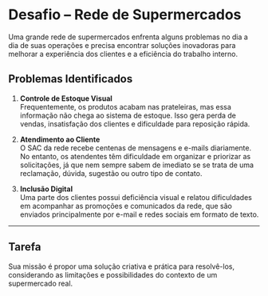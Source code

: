 # Desafio – Rede de Supermercados  

Uma grande rede de supermercados enfrenta alguns problemas no dia a dia de suas operações e precisa encontrar soluções inovadoras para melhorar a experiência dos clientes e a eficiência do trabalho interno.  

## Problemas Identificados  

1. **Controle de Estoque Visual**  
   Frequentemente, os produtos acabam nas prateleiras, mas essa informação não chega ao sistema de estoque. Isso gera perda de vendas, insatisfação dos clientes e dificuldade para reposição rápida.  

2. **Atendimento ao Cliente**  
   O SAC da rede recebe centenas de mensagens e e-mails diariamente. No entanto, os atendentes têm dificuldade em organizar e priorizar as solicitações, já que nem sempre sabem de imediato se se trata de uma reclamação, dúvida, sugestão ou outro tipo de contato.  

3. **Inclusão Digital**  
   Uma parte dos clientes possui deficiência visual e relatou dificuldades em acompanhar as promoções e comunicados da rede, que são enviados principalmente por e-mail e redes sociais em formato de texto.  

---

## Tarefa  
Sua missão é propor uma solução criativa e prática para resolvê-los, considerando as limitações e possibilidades do contexto de um supermercado real.  
